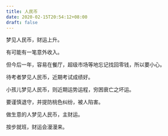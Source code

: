 ```yaml
---
title: 人民币
date: 2020-02-15T20:54:12+08:00
draft: false
---
```


梦见人民币，财运上升。

有可能有一笔意外收入。

但今后一年，容易在餐厅，超级市场等地忘记找回零钱，所以要小心。

待考者梦见人民币，近期考试成绩好。

小孩儿梦见人民币，则近期运势运程，穷困衰亡之坏运。

要谨慎退守，并提防桃色纠纷，被人陷害。

做生意的人梦见人民币，主财运。

按步就班，财运会漫漫来。

